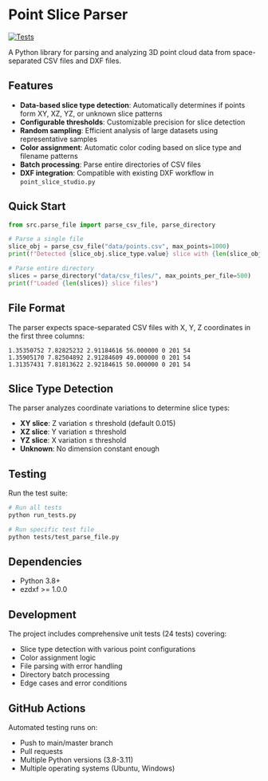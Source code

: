 # Point Slice Parser

[![Tests](https://github.com/YOUR_USERNAME/point_slice/actions/workflows/ci.yml/badge.svg)](https://github.com/YOUR_USERNAME/point_slice/actions/workflows/ci.yml)

A Python library for parsing and analyzing 3D point cloud data from space-separated CSV files and DXF files.

## Features

- **Data-based slice type detection**: Automatically determines if points form XY, XZ, YZ, or unknown slice patterns
- **Configurable thresholds**: Customizable precision for slice detection
- **Random sampling**: Efficient analysis of large datasets using representative samples
- **Color assignment**: Automatic color coding based on slice type and filename patterns
- **Batch processing**: Parse entire directories of CSV files
- **DXF integration**: Compatible with existing DXF workflow in `point_slice_studio.py`

## Quick Start

```python
from src.parse_file import parse_csv_file, parse_directory

# Parse a single file
slice_obj = parse_csv_file("data/points.csv", max_points=1000)
print(f"Detected {slice_obj.slice_type.value} slice with {len(slice_obj.points)} points")

# Parse entire directory
slices = parse_directory("data/csv_files/", max_points_per_file=500)
print(f"Loaded {len(slices)} slice files")
```

## File Format

The parser expects space-separated CSV files with X, Y, Z coordinates in the first three columns:

```
1.35350752 7.82825232 2.91184616 56.000000 0 201 54
1.35905170 7.82504892 2.91284609 49.000000 0 201 54
1.31357431 7.81813622 2.92184615 50.000000 0 201 54
```

## Slice Type Detection

The parser analyzes coordinate variations to determine slice types:

- **XY slice**: Z variation ≤ threshold (default 0.015)
- **XZ slice**: Y variation ≤ threshold  
- **YZ slice**: X variation ≤ threshold
- **Unknown**: No dimension constant enough

## Testing

Run the test suite:

```bash
# Run all tests
python run_tests.py

# Run specific test file
python tests/test_parse_file.py
```

## Dependencies

- Python 3.8+
- ezdxf >= 1.0.0

## Development

The project includes comprehensive unit tests (24 tests) covering:

- Slice type detection with various point configurations
- Color assignment logic
- File parsing with error handling
- Directory batch processing
- Edge cases and error conditions

## GitHub Actions

Automated testing runs on:
- Push to main/master branch
- Pull requests
- Multiple Python versions (3.8-3.11)
- Multiple operating systems (Ubuntu, Windows)
